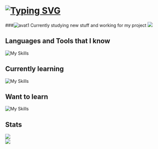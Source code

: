 # [![Typing SVG](https://readme-typing-svg.demolab.com?font=Fira+Code&pause=1000&width=435&lines=Hello%2C+I'm+Kamil+%F0%9F%91%8B)](https://git.io/typing-svg)

###![avat1](https://github.com/kvmmis/kvmmis/assets/139444113/1455f1b2-28b0-4800-b6bc-43dd59ce5dde) Currently studying new stuff and working for my project
![](https://komarev.com/ghpvc/?username=kvmmmis&style=for-the-badge)

## Languages and Tools that I know
![My Skills](https://skillicons.dev/icons?i=git,html,css,sass,bootstrap,gulp)

## Currently learning
![My Skills](https://skillicons.dev/icons?i=js)

## Want to learn
![My Skills](https://skillicons.dev/icons?i=ts,react)

## Stats
<img src="https://github-readme-stats.vercel.app/api/top-langs?username=kvmmis&layout=compact&theme=dark"/><br>
<img src="https://github-readme-stats.vercel.app/api?username=kvmmis&show_icons=true&locale=en&theme=dark"/>


